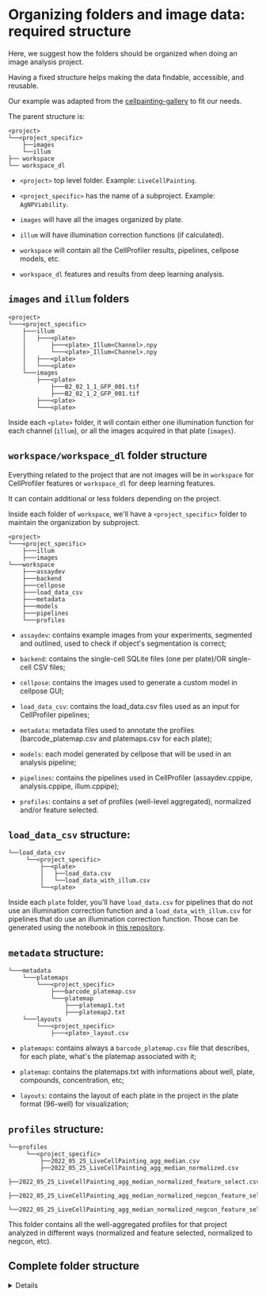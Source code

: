 # Organizing folders and image data: required structure

Here, we suggest how the folders should be organized when doing an image analysis project. 

Having a fixed structure helps making the data findable, accessible, and reusable. 

Our example was adapted from the [cellpainting-gallery](https://github.com/broadinstitute/cellpainting-gallery/blob/main/folder_structure.md) to fit our needs.

The parent structure is:

```
<project>
└──<project_specific>
    ├──images
    └──illum
├── workspace
└── workspace_dl
```
- `<project>` top level folder. Example: `LiveCellPainting`.

- `<project_specific>` has the name of a subproject. Example: `AgNPViability`. 

- `images` will have all the images organized by plate.

- `illum` will have illumination correction functions (if calculated).

- `workspace` will contain all the CellProfiler results, pipelines, cellpose models, etc.

- `workspace_dl` features and results from deep learning analysis. 

## `images` and `illum` folders

```
<project>
└───<project_specific>
    ├───illum
    │   ├───<plate>
    │       ├───<plate>_Illum<Channel>.npy
    │       └───<plate>_Illum<Channel>.npy
    │   ├───<plate>
    │   └───<plate>
    └───images
        ├───<plate>
            ├───B2_02_1_1_GFP_001.tif
            ├───B2_02_1_2_GFP_001.tif
        ├───<plate>
        └───<plate>
```

Inside each `<plate>` folder, it will contain either one illumination function for each channel (`illum`), or all the images acquired in that plate (`images`).

## `workspace/workspace_dl` folder structure

Everything related to the project that are not images will be in `workspace` for CellProfiler features or `workspace_dl` for deep learning features.

It can contain additional or less folders depending on the project.

Inside each folder of `workspace`, we'll have a `<project_specific>` folder to maintain the organization by subproject.

```
<project>
└───<project_specific>
    ├───illum
    ├───images
└───workspace
    ├───assaydev
    ├───backend
    ├───cellpose
    ├───load_data_csv
    ├───metadata
    ├───models
    ├───pipelines
    └───profiles
```

- `assaydev`: contains example images from your experiments, segmented and outlined, used to check if object's segmentation is correct;

- `backend`:  contains the single-cell SQLite files (one per plate)/OR single-cell CSV files;

- `cellpose`: contains the images used to generate a custom model in cellpose GUI;

- `load_data_csv`: contains the load_data.csv files used as an input for CellProfiler pipelines;

- `metadata`: metadata files used to annotate the profiles (barcode_platemap.csv and platemaps.csv for each plate);

- `models`: each model generated by cellpose that will be used in an analysis pipeline;

- `pipelines`: contains the pipelines used in CellProfiler (assaydev.cppipe, analysis.cppipe, illum.cppipe);

- `profiles`: contains a set of profiles (well-level aggregated), normalized and/or feature selected.

## `load_data_csv` structure:

```
└──load_data_csv
     └──<project_specific>
         ├──<plate>
         │   ├──load_data.csv
         │   └──load_data_with_illum.csv
         └──<plate>
```

Inside each `plate` folder, you'll have `load_data.csv` for pipelines that do not use an illumination correction function and a `load_data_with_illum.csv` for pipelines that do use an illumination correction function. Those can be generated using the notebook in [this repository](https://github.com/fefossa/LoadDataGenerator).


## `metadata` structure:

```
└───metadata
    └───platemaps
        └───<project_specific>
            ├───barcode_platemap.csv
            └───platemap
                ├───platemap1.txt
                ├───platemap2.txt
    └───layouts
        └───<project_specific>
            ├───<plate>_layout.csv
```
 - `platemaps`: contains always a `barcode_platemap.csv` file that describes, for each plate, what's the platemap associated with it;

 - `platemap`: contains the platemaps.txt with informations about well, plate, compounds, concentration, etc;

 - `layouts`: contains the layout of each plate in the project in the plate format (96-well) for visualization;


## `profiles` structure:

```
└──profiles
     └──<project_specific>
         ├──2022_05_25_LiveCellPainting_agg_median.csv
         ├──2022_05_25_LiveCellPainting_agg_median_normalized.csv
         ├──2022_05_25_LiveCellPainting_agg_median_normalized_feature_select.csv
         ├──2022_05_25_LiveCellPainting_agg_median_normalized_negcon_feature_select.csv
         └──2022_05_25_LiveCellPainting_agg_median_normalized_negcon_feature_select_pycombat.csv
```

This folder contains all the well-aggregated profiles for that project analyzed in different ways (normalized and feature selected, normalized to negcon, etc).

## Complete folder structure

<details>
<summary>Details</summary>
<br>

```
CellRecovery
└───2022_05_25_LiveCellPainting
    └───illum
    │   ├───220508_09856_Plate_1
    │       ├───<plate>_Illum<Channel>.npy
    │       └───<plate>_Illum<Channel>.npy
    │   ├───220510_89856_Plate_1
    │   └───220515_09853_Plate_1
    └───images
        ├───220508_09856_Plate_1
            ├───B2_02_1_1_GFP_001.tif
            ├───B2_02_1_2_GFP_001.tif
        ├───220510_89856_Plate_1
        └───220515_09853_Plate_1
└──workspace
    └───assaydev
        └───2022_05_25_LiveCellPainting
            └───montage_segmentation.png
    └───backend
        └───2022_05_25_LiveCellPainting
            └───220508_09856_Plate_1
                ├──2022_05_25_LiveCellPainting_single_cells.csv
                └──2022_05_25_LiveCellPainting_single_cells.sqlite
    └───cellpose
        └───2022_05_25_LiveCellPainting
            ├──train
                └───models
            └───test
    └──load_data_csv
        └──2022_05_25_LiveCellPainting
            ├──220508_09856_Plate_1
            │   ├──load_data.csv
            │   └──load_data_with_illum.csv
            └──220510_89856_Plate_1
    └───metadata
        ├───platemaps
            └───2022_05_25_LiveCellPainting
                ├───barcode_platemap.csv
                └───platemap
                    ├───platemap1.txt
                    ├───platemap2.txt
        └───layouts
            └───2022_05_25_LiveCellPainting
                ├──220508_09856_Plate_1_layout.csv
                └──220510_89856_Plate_1_layout.csv
    └───models
        └───2022_05_25_LiveCellPainting
            ├───cellpose_model_hoechst
    └───pipelines
        └───2022_05_25_LiveCellPainting
            ├───assaydev.cppipe
            ├───analysis.cppipe
            └───illum.cppipe
    └──profiles
        └──2022_05_25_LiveCellPainting
            ├──2022_05_25_LiveCellPainting_agg_median.csv
            ├──2022_05_25_LiveCellPainting_agg_median_normalized.csv
            ├──2022_05_25_LiveCellPainting_agg_median_normalized_feature_select.csv
            ├──2022_05_25_LiveCellPainting_agg_median_normalized_negcon_feature_select.csv
            └──2022_05_25_LiveCellPainting_agg_median_normalized_negcon_feature_select_pycombat.csv
```
</details>
